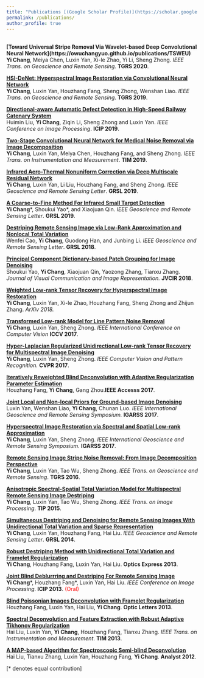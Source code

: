 ```yaml
---
title: "Publications [(Google Scholar Profile)](https://scholar.google.com.hk/citations?user=I1nZ67YAAAAJ&hl=en)"
permalink: /publications/
author_profile: true
---
```

<br>
<b>[Toward Universal Stripe Removal Via Wavelet-based Deep Convolutional Neural Network](https://owuchangyuo.github.io/publications/TSWEU)</b> <br> 
<b>Yi Chang</b>, Meiya Chen, Luxin Yan, Xi-le Zhao, Yi Li, Sheng Zhong.
<i>IEEE Trans. on Geoscience and Remote Sensing</i>. <b>TGRS 2020</b>.

<b>[HSI-DeNet: Hyperspectral Image Restoration via Convolutional Neural Network](https://owuchangyuo.github.io/publications/HSI-DeNet)</b> <br> 
<b>Yi Chang</b>, Luxin Yan, Houzhang Fang, Sheng Zhong, Wenshan Liao.
<i>IEEE Trans. on Geoscience and Remote Sensing</i>. <b>TGRS 2019</b>.

<b>[Directional-aware Automatic Defect Detection in High-Speed Railway Catenary System](https://owuchangyuo.github.io/publications/D3)</b> <br> 
Huimin Liu, <b>Yi Chang</b>, Ziqin Li, Sheng Zhong and Luxin Yan.
<i>IEEE Conference on Image Processing</i>. <b>ICIP 2019</b>.

<b>[Two-Stage Convolutional Neural Network for Medical Noise Removal via Image Decomposition](https://owuchangyuo.github.io/publications/MetaIRL)</b> <br> 
<b>Yi Chang</b>, Luxin Yan, Meiya Chen, Houzhang Fang, and Sheng Zhong.
<i>IEEE Trans. on Instrumentation and Measurement</i>. <b>TIM 2019</b>.

<b>[Infrared Aero-Thermal Nonuniform Correction via Deep Multiscale Residual Network](https://owuchangyuo.github.io/publications/DMRN)</b> <br> 
<b>Yi Chang</b>, Luxin Yan, Li Liu, Houzhang Fang, and Sheng Zhong.
<i>IEEE Geoscience and Remote Sensing Letter</i>. <b>GRSL 2019</b>. 

<b>[A Coarse-to-Fine Method For Infrared Small Target Detection](https://owuchangyuo.github.io/publications/CTF)</b> <br>
<b>Yi Chang</b>\*, Shoukui Yao\*, and Xiaojuan Qin.
<i>IEEE Geoscience and Remote Sensing Letter</i>. <b>GRSL 2019</b>.

<b>[Destriping Remote Sensing Image via Low-Rank Approximation and Nonlocal Total Variation](https://owuchangyuo.github.io/publications/LRNTV)</b> <br>
Wenfei Cao, <b>Yi Chang</b>, Guodong Han, and Junbing Li. 
<i>IEEE Geoscience and Remote Sensing Letter</i>. <b>GRSL 2018</b>.

<b>[Principal Component Dictionary-based Patch Grouping for Image Denoising](https://owuchangyuo.github.io/publications/PCD)</b><br>
Shoukui Yao, <b>Yi Chang</b>, Xiaojuan Qin, Yaozong Zhang, Tianxu Zhang.
<i>Journal of Visual Communication and Image Representation.</i> <b>JVCIR 2018</b>.

<b>[Weighted Low-rank Tensor Recovery for Hyperspectral Image Restoration](https://owuchangyuo.github.io/publications/GanGradient)</b> <br>
<b>Yi Chang</b>, Luxin Yan, Xi-le Zhao, Houzhang Fang, Sheng Zhong and Zhijun Zhang.
<i>ArXiv 2018.</i>

<b>[Transformed Low-rank Model for Line Pattern Noise Removal](https://owuchangyuo.github.io/publications/TLR)</b><br>
<b>Yi Chang</b>, Luxin Yan, Sheng Zhong. <i>IEEE International Conference on Computer Vision</i> <b>ICCV 2017</b>.

<b>[Hyper-Laplacian Regularized Unidirectional Low-rank Tensor Recovery for Multispectral Image Denoising](https://owuchangyuo.github.io/publications/LLRT)</b><br>
<b>Yi Chang</b>, Luxin Yan, Sheng Zhong. <i>IEEE Computer Vision and Pattern Recognition.</i> <b>CVPR 2017</b>.

<b>[Iteratively Reweighted Blind Deconvolution with Adaptive Regularization Parameter Estimation](https://owuchangyuo.github.io/publications/IRBD)</b><br>
Houzhang Fang, <b>Yi Chang</b>, Gang Zhou.<b>IEEE Accesss 2017</b>.

<b>[Joint Local and Non-local Priors for Ground-based Image Denoising](https://owuchangyuo.github.io/publications/JLNP)</b><br>
Luxin Yan, Wenshan Liao, <b>Yi Chang</b>, Chunan Luo.
<i>IEEE International Geoscience and Remote Sensing Symposium.</i> <b>IGARSS 2017</b>. 

<b>[Hyperspectral Image Restoration via Spectral and Spatial Low-rank Approximation](https://owuchangyuo.github.io/publications/SSLRA)</b><br>
<b>Yi Chang</b>, Luxin Yan, Sheng Zhong. <i>IEEE International Geoscience and Remote Sensing Symposium.</i> <b>IGARSS 2017</b>. 

<b>[Remote Sensing Image Stripe Noise Removal: From Image Decomposition Perspective](https://owuchangyuo.github.io/publications/LRSID)</b> <br>
<b>Yi Chang</b>, Luxin Yan, Tao Wu, Sheng Zhong.
<i>IEEE Trans. on Geoscience and Remote Sensing</i>. <b>TGRS 2016</b>.

<b>[Anisotropic Spectral-Spatial Total Variation Model for Multispectral Remote Sensing Image Destriping](https://owuchangyuo.github.io/publications/ASSTV)</b> <br>
<b>Yi Chang</b>, Luxin Yan, Tao Wu, Sheng Zhong.
<i>IEEE Trans. on Image Processing</i>. <b>TIP 2015</b>.

<b>[Simultaneous Destriping and Denoising for Remote Sensing Images With Unidirectional Total Variation and Sparse Representation](https://owuchangyuo.github.io/publications/UTVSR)</b> <br> 
<b>Yi Chang</b>, Luxin Yan, Houzhang Fang, Hai Liu.
<i>IEEE Geoscience and Remote Sensing Letter</i>. <b>GRSL 2014</b>. 

<b>[Robust Destriping Method with Unidirectional Total Variation and Framelet Regularization](https://owuchangyuo.github.io/publications/UTVFR)</b><br>
<b>Yi Chang</b>, Houzhang Fang, Luxin Yan, Hai Liu. <b>Optics Express 2013</b>. 

<b>[Joint Blind Deblurrring and Destriping For Remote Sensing Image](https://owuchangyuo.github.io/publications/JBDD)</b> <br>
<b>Yi Chang</b>\*, Houzhang Fang\*, Luxin Yan, Hai Liu.
<i>IEEE Conference on Image Processing</i>. <b>ICIP 2013</b>. <span style="color:red">(Oral)</span>

<b>[Blind Poissonian Images Deconvolution with Framelet Regularization](https://owuchangyuo.github.io/publications/BIDFR)</b> <br>
Houzhang Fang, Luxin Yan, Hai Liu, <b>Yi Chang</b>. <b>Optic Letters 2013</b>.

<b>[Spectral Deconvolution and Feature Extraction with Robust Adaptive Tikhonov Regularization](https://owuchangyuo.github.io/publications/RATR)</b> <br> 
Hai Liu, Luxin Yan, <b>Yi Chang</b>, Houzhang Fang, Tianxu Zhang.
<i>IEEE Trans. on Instrumentation and Measurement</i>. <b>TIM 2013</b>. 

<b>[A MAP-based Algorithm for Spectroscopic Semi-blind Deconvolution](https://owuchangyuo.github.io/publications/SSD)</b> <br> 
Hai Liu, Tianxu Zhang, Luxin Yan, Houzhang Fang, <b>Yi Chang</b>. <b>Analyst 2012</b>. 


[\* denotes equal contribution]
